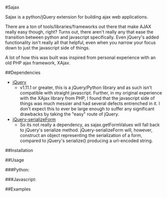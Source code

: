 #Sajax

Sajax is a python/jQuery extension for building ajax web applications.

There are a ton of tools/libraries/frameworks out there that make AJAX really easy though, right? Turns out,
there aren't really any that ease the transition between python and javascript specifically. Even jQuery's
added functionality isn't really all that helpful, even when you narrow your focus down to just the javascript
side of things.

A lot of how this was built was inspired from personal experience with an old PHP ajax framework, XAjax.

##Dependencies
* <a href="http://jquery.com/">jQuery</a>
    * v1.11.1 or greater, this is a jQuery/Python library and as such isn't compatible with straight javascript.
    Further, in my original experience with the XAjax library from PHP, I found that the javascript side of things was
    much messier and had several defects entrenched in it. I don't expect this to ever be large enough to suffer any
    significant drawbacks by taking the "easy" route of jQuery.
* <a href="https://github.com/danheberden/jquery-serializeForm">jQuery-serializeForm</a>
    * So its not really a dependency, as sajax.getFormValues will fall back to jQuery's serialize method. 
    jQuery-serializeForm will, however, construct an object representing the serialization of a form, compared to
    jQuery's serialize() producing a url-encoded string.

##Installation

##Usage

###Python:

###Javascript:

##Examples
